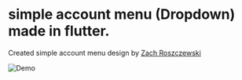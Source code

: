 # simple account menu (Dropdown) made in flutter.

Created simple account menu design by [Zach Roszczewski](https://dribbble.com/shots/893233-Simple-Account-Menu-Dropdown)

![Demo](https://github.com/shubham030/simple_account_menu/blob/master/demo.gif)

